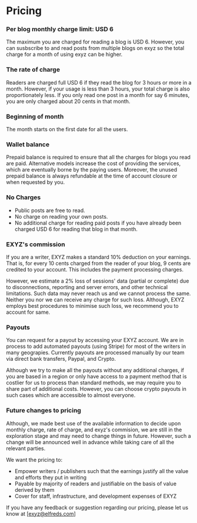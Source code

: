 # Pricing

### Per blog monthly charge limit: USD 6

The maximum you are charged for reading a blog is USD 6. However, you can susbscribe to and read posts from multiple blogs on exyz so the total charge for a month of using exyz can be higher.

### The rate of charge

Readers are charged full USD 6 if they read the blog for 3 hours or more in a month. However, if your usage is less than 3 hours, your total charge is also proportionately less. If you only read one post in a month for say 6 minutes, you are only charged about 20 cents in that month.

### Beginning of month

The month starts on the first date for all the users.

### Wallet balance

Prepaid balance is required to ensure that all the charges for blogs you read are paid. Alternative models increase the cost of providing the services, which are eventually borne by the paying users. Moreover, the unused prepaid balance is always refundable at the time of account closure or when requested by you. 

### No Charges

- Public posts are free to read.
- No charge on reading your own posts.
- No additional charge for reading paid posts if you have already been charged USD 6 for reading that blog in that month.

### EXYZ's commission

If you are a writer, EXYZ makes a standard 10% deduction on your earnings. That is, for every 10 cents charged from the reader of your blog, 9 cents are credited to your account. This includes the payment processing charges.

However, we estimate a 2% loss of sessions' data (partial or complete) due to disconnections, reporting and server errors, and other technical limitations. Such data may never reach us and we cannot process the same. Neither you nor we can receive any charge for such loss. Although, EXYZ employs best procedures to minimise such loss, we recommend you to account for same.

### Payouts

You can request for a payout by accessing your EXYZ account. We are in process to add automated payouts (using Stripe) for most of the writers in many geograpies. Currently payouts are processed manually by our team via direct bank transfers, Paypal, and Crypto.

Although we try to make all the payouts without any additional charges, if you are based in a region or only have access to a payment method that is costlier for us to process than standard methods, we may require you to share part of additional costs. However, you can choose crypto payouts in such cases which are accessible to almost everyone.

### Future changes to pricing

Although, we made best use of the available information to decide upon monthly charge, rate of charge, and exyz's commision, we are still in the exploration stage and may need to change things in future. However, such a change will be announced well in advance while taking care of all the relevant parties.

We want the pricing to:
- Empower writers / publishers such that the earnings justify all the value and efforts they put in writing
- Payable by majority of readers and justifiable on the basis of value derived by them
- Cover for staff, infrastructure, and development expenses of EXYZ

If you have any feedback or suggestion regarding our pricing, please let us know at [exyz@elfreds.com]

